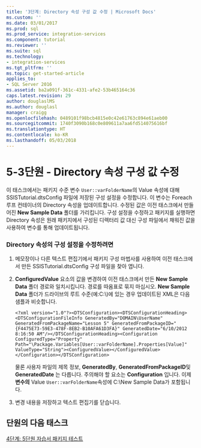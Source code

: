 ```yaml
---
title: '3단계: Directory 속성 구성 값 수정 | Microsoft Docs'
ms.custom: ''
ms.date: 03/01/2017
ms.prod: sql
ms.prod_service: integration-services
ms.component: tutorial
ms.reviewer: ''
ms.suite: sql
ms.technology:
- integration-services
ms.tgt_pltfrm: ''
ms.topic: get-started-article
applies_to:
- SQL Server 2016
ms.assetid: ba2a091f-361c-4331-afe2-53b465164c36
caps.latest.revision: 29
author: douglaslMS
ms.author: douglasl
manager: craigg
ms.openlocfilehash: 0489101f98bcb4815e0c42e61763c894e61aeb00
ms.sourcegitcommit: 1740f3090b168c0e809611a7aa6fd514075616bf
ms.translationtype: HT
ms.contentlocale: ko-KR
ms.lasthandoff: 05/03/2018
---
```

# <a name="lesson-5-3---modifying-the-directory-property-configuration-value"></a>5-3단원 - Directory 속성 구성 값 수정
이 태스크에서는 패키지 수준 변수 `User::varFolderName`의 Value 속성에 대해 SSISTutorial.dtsConfig 파일에 저장된 구성 설정을 수정합니다. 이 변수는 Foreach 루프 컨테이너의 Directory 속성을 업데이트합니다. 수정된 값은 이전 태스크에서 만들어진 **New Sample Data** 폴더를 가리킵니다. 구성 설정을 수정하고 패키지를 실행하면 Directory 속성은 원래 패키지에서 구성된 디렉터리 값 대신 구성 파일에서 채워진 값을 사용하여 변수를 통해 업데이트됩니다.  
  
### <a name="to-modify-the-configuration-setting-of-the-directory-property"></a>Directory 속성의 구성 설정을 수정하려면  
  
1.  메모장이나 다른 텍스트 편집기에서 패키지 구성 마법사를 사용하여 이전 태스크에서 만든 SSISTutorial.dtsConfig 구성 파일을 찾아 엽니다.  
  
2.  **ConfiguredValue** 요소의 값을 변경하여 이전 태스크에서 만든 **New Sample Data** 폴더 경로와 일치시킵니다. 경로를 따옴표로 묶지 마십시오. **New Sample Data** 폴더가 드라이브의 루트 수준(예:C:\\)에 있는 경우 업데이트된 XML은 다음 샘플과 비슷합니다.  
  
    `<?xml version="1.0"?><DTSConfiguration><DTSConfigurationHeading><DTSConfigurationFileInfo GeneratedBy="DOMAIN\UserName" GeneratedFromPackageName="Lesson 5" GeneratedFromPackageID="{F4475E73-59E3-478F-8EB2-B10AFA61D3FA}" GeneratedDate="6/10/2012 8:16:50 AM"/></DTSConfigurationHeading><Configuration ConfiguredType="Property" Path="\Package.Variables[User::varFolderName].Properties[Value]" ValueType="String"><ConfiguredValue></ConfiguredValue></Configuration></DTSConfiguration>`  
  
    물론 사용자 파일의 제목 정보, **GeneratedBy**, **GeneratedFromPackageID**및 **GeneratedDate** 는 다릅니다. 주의해야 할 요소는 **Configuration** 입니다. 이제 **변수의** Value `User::varFolderName`속성에 C:\New Sample Data가 포함됩니다.  
  
3.  변경 내용을 저장하고 텍스트 편집기를 닫습니다.  
  
## <a name="next-task-in-lesson"></a>단원의 다음 태스크  
[4단계: 5단원 자습서 패키지 테스트](../integration-services/lesson-5-4-testing-the-lesson-5-tutorial-package.md)  
  
  
  
